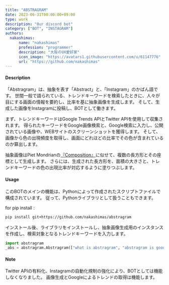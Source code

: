 ```yaml
---
title: "ABSTRAGRAM"
date: 2023-06-31T00:00:00+09:00
type: work
description: "Our discord bot"
category: ["BOT", "INSTAGRAM"]
authors: 
  nakashimas:
      name: "nakashimas"
      profession: "programmer"
      description: "大阪のUX愛好家"
      icon_image: "https://avatars1.githubusercontent.com/u/61147776"
      url: "https://github.com/nakashimas"
---
```


#### Description

「Abstragram」は、抽象を表す「Abstract」と、「Instagram」のかばん語です。
世間一般で語られている、トレンドキーワードを検索したときに、人々が目にする画面の情報を要約し、比率を基に抽象画像を生成します。
そして、生成した画像をInstagramに投稿し、BOTとして働きます。

まず、トレンドキーワードはGoogle Trends APIとTwitter APIを使用して収集されます。
得られたキーワードをGoogle画像検索と、Google検索に入力し、公開されている画像や、WEBサイトのスクリーンショットを獲得します。
そして、画像から色の出現頻度を取得し、画面にどれほどの比率でその色が含まれているのか算出します。

抽象画像はPiet Mondrianの[『Composition』](https://fr.wikipedia.org/wiki/Composition_avec_grand_plan_rouge,_jaune,_noir,_gris_et_bleu)に似せて、複数の長方形とその座標として生成します。
さらには、生成された長方形を、面積の大きさと、トレンドキーワードの色の出現比率が対応するように塗りつぶします。


#### Usage

このBOTのメインの機能は、Pythonによって作成されたスクリプトファイルで構成されています。
従って、Pythonライブラリとして扱うこともできます。

for pip install :

```sh
pip install git+https://github.com/nakashimas/abstragram
```

インストール後、ライブラリをインストールし、抽象画像生成用のインスタンスを作成し、検索対象となるトレンドキーワードを入力します。

```py
import abstragram
_abs = abstragram.Abstragram(["what is abstragram", "abstragram is good"])
```


#### Note

Twitter APIの有料化、Instagramの自動化規制の強化により、BOTとしては機能しなくなりました。
画像生成とGoogleによるトレンドの取得は機能します。

